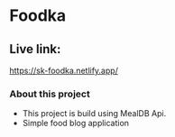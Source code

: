 # Foodka


## Live link:

https://sk-foodka.netlify.app/

### About this project

- This project is build using MealDB Api.
- Simple food blog application